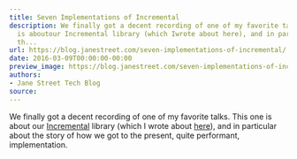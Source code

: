 ```yaml
---
title: Seven Implementations of Incremental
description: We finally got a decent recording of one of my favorite talks. This one
  is aboutour Incremental library (which Iwrote about here), and in particular about
  th...
url: https://blog.janestreet.com/seven-implementations-of-incremental/
date: 2016-03-09T00:00:00-00:00
preview_image: https://blog.janestreet.com/seven-implementations-of-incremental/ron-photo.jpg
authors:
- Jane Street Tech Blog
source:
---
```


<p>We finally got a decent recording of one of my favorite talks. This one is about
our <a href="https://github.com/janestreet/incremental">Incremental</a> library (which I
wrote about <a href="https://blog.janestreet.com/introducing-incremental/">here</a>), and in particular about the
story of how we got to the present, quite performant, implementation.</p>


